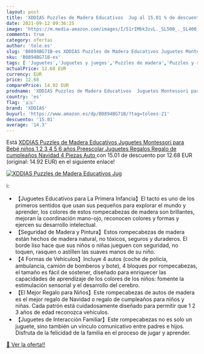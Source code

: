 ```yaml
---
layout: post
title: 'XDDIAS Puzzles de Madera Educativos  Jug al 15.01 % de descuento'
date: 2021-09-12 09:36:25
image: 'https://m.media-amazon.com/images/I/51rIMbk3zvL._SL500_._SL400_.jpg'
comments: true
category: ofertas
author: 'tole.es'
slug: 'B0894BG71B-es XDDIAS Puzzles de Madera Educativos Juguetes Montessori...'
sku: 'B0894BG71B-es'
tags: [ 'Juguetes','Juguetes y juegos','Puzzles de madera','Puzzles y rompecabezas','navidad','xddias', ]
actualPrice: 12.68 EUR
currency: EUR
price: 12.68
comparePrice: 14.92 EUR
prodname: 'XDDIAS Puzzles de Madera Educativos  Juguetes Montessori para Bebé niños 1 2 3 4 5 6 años  Preescolar Juguetes Regalos  Regalo de cumpleaños  Navidad  4 Piezas   Auto '
country: 'es'
flag: '🇪🇸'
brand: 'XDDIAS'
buyurl: 'https://www.amazon.es/dp/B0894BG71B/?tag=tolees-21'
descuento: '15.01'
average: '14.3'
---
```


Está [XDDIAS Puzzles de Madera Educativos  Juguetes Montessori para Bebé niños 1 2 3 4 5 6 años  Preescolar Juguetes Regalos  Regalo de cumpleaños  Navidad  4 Piezas   Auto ](https://www.amazon.es/dp/B0894BG71B/?tag=tolees-21) con 15.01 de descuento por 12.68 EUR (original: 14.92 EUR) en el siguiente enlace!

[![XDDIAS Puzzles de Madera Educativos  Jug](https://m.media-amazon.com/images/I/51rIMbk3zvL._SL500_._SL400_.jpg)](https://www.amazon.es/dp/B0894BG71B/?tag=tolees-21)

ℹ️:

- 【Juguetes Educativos para La Primera Infancia】El tacto es uno de los primeros sentidos que usan sus pequeños para explorar el mundo y aprender, los colores de estos rompecabezas de madera son brillantes, mejoran la coordinación mano-ojo, reconocen colores y formas y ejercen su desarrollo intelectual.
- 【Seguridad de Madera y Pintura】Estos rompecabezas de madera están hechos de madera natural, no tóxicos, seguros y duraderos. El borde liso hace que sus niños o niñas jueguen con seguridad, no toquen, rasquen o astillen las suaves manos de su niño.
- 【4 Formas de Vehículos】Incluye 4 autos (coche de policía, ambulancia, camión de bomberos y bote), 4 bloques por rompecabezas, el tamaño es fácil de sostener, diseñado para enriquecer las capacidades de aprendizaje de los colores de los niños: fomente la estimulación sensorial y el desarrollo del cerebro.
- 【El Mejor Regalo para Niños】Este rompecabezas de autos de madera es el mejor regalo de Navidad o regalo de cumpleaños para niños y niñas. Cada patrón está cuidadosamente diseñado para permitir que 1 2 3 años de edad reconozca vehículos.
- 【Juguetes de Interacción Familiar】Este rompecabezas no es solo un juguete, sino también un vínculo comunicativo entre padres e hijos. Disfruta de la felicidad de la familia en el proceso de jugar y aprender.

[🛒 Ver la oferta!!](https://www.amazon.es/dp/B0894BG71B/?tag=tolees-21)
